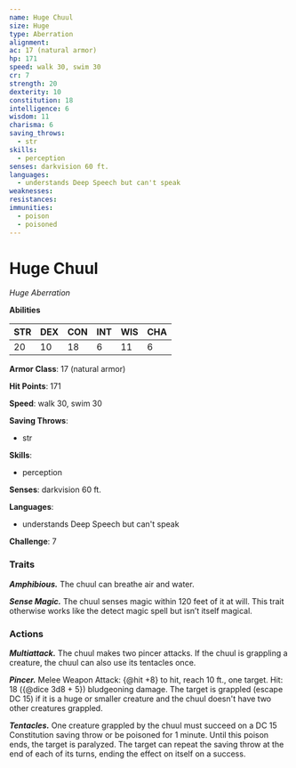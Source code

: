 ```yaml
---
name: Huge Chuul
size: Huge
type: Aberration
alignment: 
ac: 17 (natural armor)
hp: 171
speed: walk 30, swim 30
cr: 7
strength: 20
dexterity: 10
constitution: 18
intelligence: 6
wisdom: 11
charisma: 6
saving_throws:
  - str
skills:
  - perception
senses: darkvision 60 ft.
languages:
  - understands Deep Speech but can't speak
weaknesses:
resistances:
immunities:
  - poison
  - poisoned
---
```


# Huge Chuul

*Huge Aberration*

**Abilities**

| STR | DEX | CON | INT | WIS | CHA |
| --- | --- | --- | --- | --- | --- |
| 20 | 10 | 18 | 6 | 11 | 6 |

**Armor Class**: 17 (natural armor)

**Hit Points**: 171

**Speed**: walk 30, swim 30

**Saving Throws**:
  - str

**Skills**:
  - perception

**Senses**: darkvision 60 ft.

**Languages**:
  - understands Deep Speech but can't speak

**Challenge**: 7

### Traits
***Amphibious.*** The chuul can breathe air and water.

***Sense Magic.*** The chuul senses magic within 120 feet of it at will. This trait otherwise works like the detect magic spell but isn’t itself magical.

### Actions
***Multiattack.*** The chuul makes two pincer attacks. If the chuul is grappling a creature, the chuul can also use its tentacles once.

***Pincer.*** Melee Weapon Attack: {@hit +8} to hit, reach 10 ft., one target. Hit: 18 ({@dice 3d8 + 5}) bludgeoning damage. The target is grappled (escape DC 15) if it is a huge or smaller creature and the chuul doesn't have two other creatures grappled.

***Tentacles.*** One creature grappled by the chuul must succeed on a DC 15 Constitution saving throw or be poisoned for 1 minute. Until this poison ends, the target is paralyzed. The target can repeat the saving throw at the end of each of its turns, ending the effect on itself on a success.

